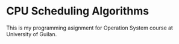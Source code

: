 # CPU Scheduling Algorithms

This is my programming asignment for Operation System course at University of Guilan.
